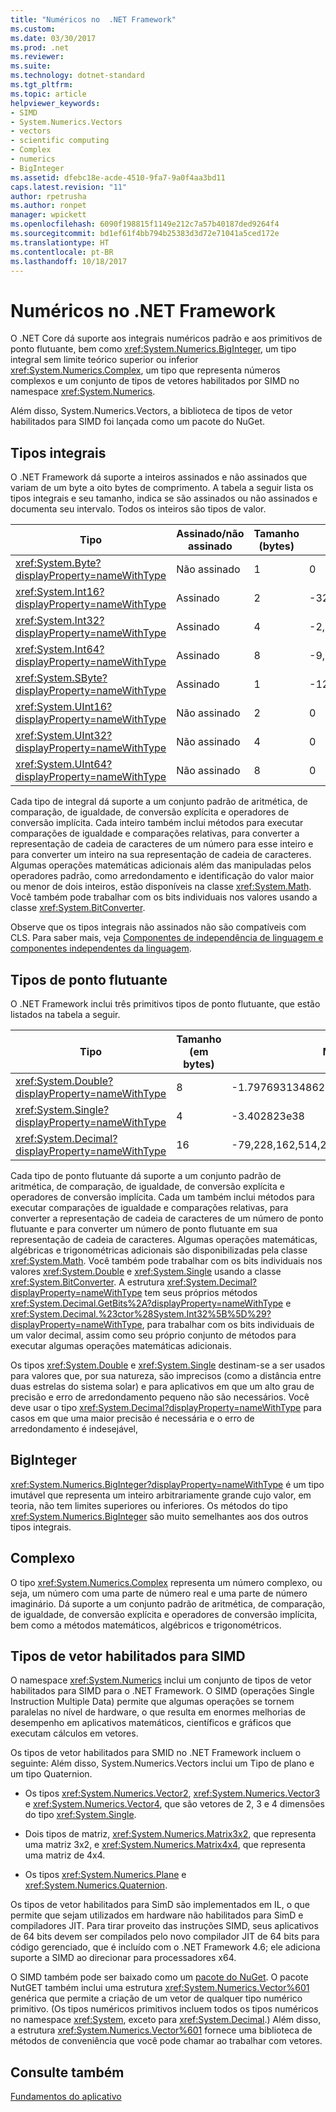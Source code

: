 ```yaml
---
title: "Numéricos no  .NET Framework"
ms.custom: 
ms.date: 03/30/2017
ms.prod: .net
ms.reviewer: 
ms.suite: 
ms.technology: dotnet-standard
ms.tgt_pltfrm: 
ms.topic: article
helpviewer_keywords:
- SIMD
- System.Numerics.Vectors
- vectors
- scientific computing
- Complex
- numerics
- BigInteger
ms.assetid: dfebc18e-acde-4510-9fa7-9a0f4aa3bd11
caps.latest.revision: "11"
author: rpetrusha
ms.author: ronpet
manager: wpickett
ms.openlocfilehash: 6090f198815f1149e212c7a57b40187ded9264f4
ms.sourcegitcommit: bd1ef61f4bb794b25383d3d72e71041a5ced172e
ms.translationtype: HT
ms.contentlocale: pt-BR
ms.lasthandoff: 10/18/2017
---
```

# <a name="numerics-in-the-net-framework"></a>Numéricos no  .NET Framework
O .NET Core dá suporte aos integrais numéricos padrão e aos primitivos de ponto flutuante, bem como <xref:System.Numerics.BigInteger>, um tipo integral sem limite teórico superior ou inferior <xref:System.Numerics.Complex>, um tipo que representa números complexos e um conjunto de tipos de vetores habilitados por SIMD no namespace <xref:System.Numerics>.  
  
 Além disso, System.Numerics.Vectors, a biblioteca de tipos de vetor habilitados para SIMD foi lançada como um pacote do NuGet.  
  
## <a name="integral-types"></a>Tipos integrais  
 O .NET Framework dá suporte a inteiros assinados e não assinados que variam de um byte a oito bytes de comprimento. A tabela a seguir lista os tipos integrais e seu tamanho, indica se são assinados ou não assinados e documenta seu intervalo. Todos os inteiros são tipos de valor.  
  
|Tipo|Assinado/não assinado|Tamanho (bytes)|Valor mínimo|Valor Máximo|  
|----------|----------------------|--------------------|-------------------|-------------------|  
|<xref:System.Byte?displayProperty=nameWithType>|Não assinado|1|0|255|  
|<xref:System.Int16?displayProperty=nameWithType>|Assinado|2|-32,768|32,767|  
|<xref:System.Int32?displayProperty=nameWithType>|Assinado|4|-2,147,483,648|2,147,483,647|  
|<xref:System.Int64?displayProperty=nameWithType>|Assinado|8|-9,223,372,036,854,775,808|9,223,372,036,854,775,807|  
|<xref:System.SByte?displayProperty=nameWithType>|Assinado|1|-128|127|  
|<xref:System.UInt16?displayProperty=nameWithType>|Não assinado|2|0|65,535|  
|<xref:System.UInt32?displayProperty=nameWithType>|Não assinado|4|0|4,294,967,295|  
|<xref:System.UInt64?displayProperty=nameWithType>|Não assinado|8|0|18,446,744,073,709,551,615|  
  
 Cada tipo de integral dá suporte a um conjunto padrão de aritmética, de comparação, de igualdade, de conversão explícita e operadores de conversão implícita. Cada inteiro também inclui métodos para executar comparações de igualdade e comparações relativas, para converter a representação de cadeia de caracteres de um número para esse inteiro e para converter um inteiro na sua representação de cadeia de caracteres. Algumas operações matemáticas adicionais além das manipuladas pelos operadores padrão, como arredondamento e identificação do valor maior ou menor de dois inteiros, estão disponíveis na classe <xref:System.Math>. Você também pode trabalhar com os bits individuais nos valores usando a classe <xref:System.BitConverter>.  
  
 Observe que os tipos integrais não assinados não são compatíveis com CLS. Para saber mais, veja [Componentes de independência de linguagem e componentes independentes da linguagem](../../docs/standard/language-independence-and-language-independent-components.md).  
  
## <a name="floating-point-types"></a>Tipos de ponto flutuante  
 O .NET Framework inclui três primitivos tipos de ponto flutuante, que estão listados na tabela a seguir.  
  
|Tipo|Tamanho (em bytes)|Mínimo|Máximo|  
|----------|-----------------------|-------------|-------------|  
|<xref:System.Double?displayProperty=nameWithType>|8|-1.79769313486232e308|1.79769313486232e308|  
|<xref:System.Single?displayProperty=nameWithType>|4|-3.402823e38|3.402823e38|  
|<xref:System.Decimal?displayProperty=nameWithType>|16|-79,228,162,514,264,337,593,543,950,335|79,228,162,514,264,337,593,543,950,335|  
  
 Cada tipo de ponto flutuante dá suporte a um conjunto padrão de aritmética, de comparação, de igualdade, de conversão explícita e operadores de conversão implícita. Cada um também inclui métodos para executar comparações de igualdade e comparações relativas, para converter a representação de cadeia de caracteres de um número de ponto flutuante e para converter um número de ponto flutuante em sua representação de cadeia de caracteres. Algumas operações matemáticas, algébricas e trigonométricas adicionais são disponibilizadas pela classe <xref:System.Math>. Você também pode trabalhar com os bits individuais nos valores <xref:System.Double> e <xref:System.Single> usando a classe <xref:System.BitConverter>. A estrutura <xref:System.Decimal?displayProperty=nameWithType> tem seus próprios métodos <xref:System.Decimal.GetBits%2A?displayProperty=nameWithType> e <xref:System.Decimal.%23ctor%28System.Int32%5B%5D%29?displayProperty=nameWithType>, para trabalhar com os bits individuais de um valor decimal, assim como seu próprio conjunto de métodos para executar algumas operações matemáticas adicionais.  
  
 Os tipos <xref:System.Double> e <xref:System.Single> destinam-se a ser usados para valores que, por sua natureza, são imprecisos (como a distância entre duas estrelas do sistema solar) e para aplicativos em que um alto grau de precisão e erro de arredondamento pequeno não são necessários. Você deve usar o tipo <xref:System.Decimal?displayProperty=nameWithType> para casos em que uma maior precisão é necessária e o erro de arredondamento é indesejável,  
  
## <a name="biginteger"></a>BigInteger  
 <xref:System.Numerics.BigInteger?displayProperty=nameWithType> é um tipo imutável que representa um inteiro arbitrariamente grande cujo valor, em teoria, não tem limites superiores ou inferiores. Os métodos do tipo <xref:System.Numerics.BigInteger> são muito semelhantes aos dos outros tipos integrais.  
  
## <a name="complex"></a>Complexo  
 O tipo <xref:System.Numerics.Complex> representa um número complexo, ou seja, um número com uma parte de número real e uma parte de número imaginário. Dá suporte a um conjunto padrão de aritmética, de comparação, de igualdade, de conversão explícita e operadores de conversão implícita, bem como a métodos matemáticos, algébricos e trigonométricos.  
  
## <a name="simd-enabled-vector-types"></a>Tipos de vetor habilitados para SIMD  
 O namespace <xref:System.Numerics> inclui um conjunto de tipos de vetor habilitados para SIMD para o .NET Framework. O SIMD (operações Single Instruction Multiple Data) permite que algumas operações se tornem paralelas no nível de hardware, o que resulta em enormes melhorias de desempenho em aplicativos matemáticos, científicos e gráficos que executam cálculos em vetores.  
  
 Os tipos de vetor habilitados para SMID no .NET Framework incluem o seguinte:  Além disso, System.Numerics.Vectors inclui um Tipo de plano e um tipo Quaternion.  
  
-   Os tipos <xref:System.Numerics.Vector2>, <xref:System.Numerics.Vector3> e <xref:System.Numerics.Vector4>, que são vetores de 2, 3 e 4 dimensões do tipo <xref:System.Single>.  
  
-   Dois tipos de matriz, <xref:System.Numerics.Matrix3x2>, que representa uma matriz 3x2, e <xref:System.Numerics.Matrix4x4>, que representa uma matriz de 4x4.  
  
-   Os tipos <xref:System.Numerics.Plane> e <xref:System.Numerics.Quaternion>.  
  
 Os tipos de vetor habilitados para SimD são implementados em IL, o que permite que sejam utilizados em hardware não habilitados para SimD e compiladores JIT. Para tirar proveito das instruções SIMD, seus aplicativos de 64 bits devem ser compilados pelo novo compilador JIT de 64 bits para código gerenciado, que é incluído com o .NET Framework 4.6; ele adiciona suporte a SIMD ao direcionar para processadores x64.  
  
 O SIMD também pode ser baixado como um [pacote do NuGet](http://www.nuget.org/packages/System.Numerics.Vectors).  O pacote NutGET também inclui uma estrutura <xref:System.Numerics.Vector%601> genérica que permite a criação de um vetor de qualquer tipo numérico primitivo. (Os tipos numéricos primitivos incluem todos os tipos numéricos no namespace <xref:System>, exceto para <xref:System.Decimal>.) Além disso, a estrutura <xref:System.Numerics.Vector%601> fornece uma biblioteca de métodos de conveniência que você pode chamar ao trabalhar com vetores.  
  
## <a name="see-also"></a>Consulte também  
 [Fundamentos do aplicativo](../../docs/standard/application-essentials.md)
